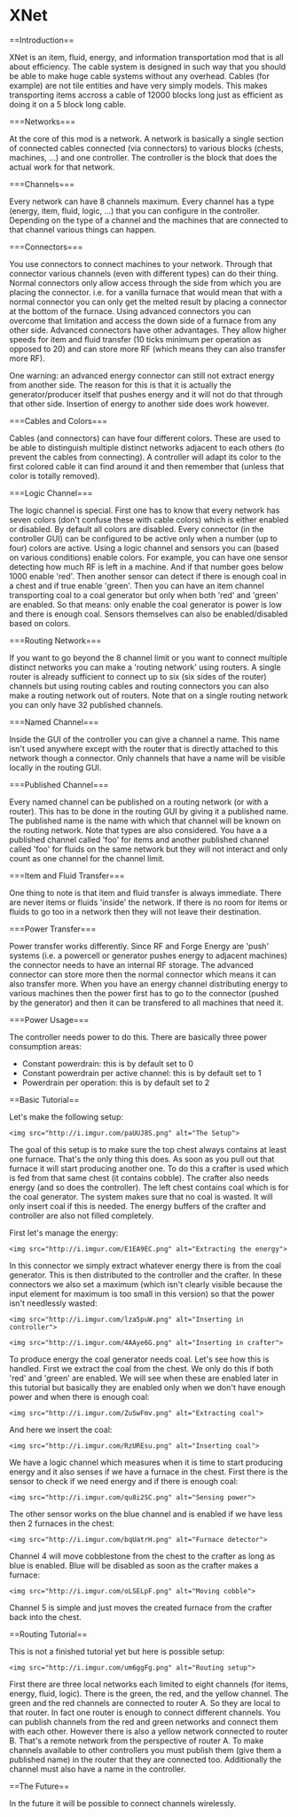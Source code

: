 # XNet

==Introduction==

XNet is an item, fluid, energy, and information transportation mod that is all about efficiency. The cable system is designed in such way that you should be able to make huge cable systems without any overhead. Cables (for example) are not tile entities and have very simply models. This makes transporting items accross a cable of 12000 blocks long just as efficient as doing it on a 5 block long cable.

===Networks===

At the core of this mod is a network. A network is basically a single section of connected cables connected (via connectors) to various blocks (chests, machines, ...) and one controller. The controller is the block that does the actual work for that network.

===Channels===

Every network can have 8 channels maximum. Every channel has a type (energy, item, fluid, logic, ...) that you can configure in the controller. Depending on the type of a channel and the machines that are connected to that channel various things can happen.

===Connectors===

You use connectors to connect machines to your network. Through that connector various channels (even with different types) can do their thing. Normal connectors only allow access through the side from which you are placing the connector. i.e. for a vanilla furnace that would mean that with a normal connector you can only get the melted result by placing a connector at the bottom of the furnace. Using advanced connectors you can overcome that limitation and access the down side of a furnace from any other side. Advanced connectors have other advantages. They allow higher speeds for item and fluid transfer (10 ticks minimum per operation as opposed to 20) and can store more RF (which means they can also transfer more RF).

One warning: an advanced energy connector can still not extract energy from another side. The reason for this is that it is actually the generator/producer itself that pushes energy and it will not do that through that other side. Insertion of energy to another side does work however.

===Cables and Colors===

Cables (and connectors) can have four different colors. These are used to be able to distinguish multiple distinct networks adjacent to each others (to prevent the cables from connecting). A controller will adapt its color to the first colored cable it can find around it and then remember that (unless that color is totally removed).

===Logic Channel===

The logic channel is special. First one has to know that every network has seven colors (don't confuse these with cable colors) which is either enabled or disabled. By default all colors are disabled. Every connector (in the controller GUI) can be configured to be active only when a number (up to four) colors are active. Using a logic channel and sensors you can (based on various conditions) enable colors. For example, you can have one sensor detecting how much RF is left in a machine. And if that number goes below 1000 enable 'red'. Then another sensor can detect if there is enough coal in a chest and if true enable 'green'. Then you can have an item channel transporting coal to a coal generator but only when both 'red' and 'green' are enabled. So that means: only enable the coal generator is power is low and there is enough coal. Sensors themselves can also be enabled/disabled based on colors.

===Routing Network===

If you want to go beyond the 8 channel limit or you want to connect multiple distinct networks you can make a 'routing network' using routers. A single router is already sufficient to connect up to six (six sides of the router) channels but using routing cables and routing connectors you can also make a routing network out of routers. Note that on a single routing network you can only have 32 published channels.

===Named Channel===

Inside the GUI of the controller you can give a channel a name. This name isn't used anywhere except with the router that is directly attached to this network though a connector. Only channels that have a name will be visible locally in the routing GUI.

===Published Channel===

Every named channel can be published on a routing network (or with a router). This has to be done in the routing GUI by giving it a published name. The published name is the name with which that channel will be known on the routing network. Note that types are also considered. You have a a published channel called 'foo' for items and another published channel called 'foo' for fluids on the same network but they will not interact and only count as one channel for the channel limit.

===Item and Fluid Transfer===

One thing to note is that item and fluid transfer is always immediate. There are never items or fluids 'inside' the network. If there is no room for items or fluids to go too in a network then they will not leave their destination.

===Power Transfer===

Power transfer works differently. Since RF and Forge Energy are 'push' systems (i.e. a powercell or generator pushes energy to adjacent machines) the connector needs to have an internal RF storage. The advanced connector can store more then the normal connector which means it can also transfer more. When you have an energy channel distributing energy to various machines then the power first has to go to the connector (pushed by the generator) and then it can be transfered to all machines that need it.

===Power Usage===

The controller needs power to do this. There are basically three power consumption areas:

* Constant powerdrain: this is by default set to 0
* Constant powerdrain per active channel: this is by default set to 1
* Powerdrain per operation: this is by default set to 2

==Basic Tutorial==

Let's make the following setup:
```
<img src="http://i.imgur.com/paUUJ8S.png" alt="The Setup">
```
The goal of this setup is to make sure the top chest always contains at least one furnace. That's the only thing this does. As soon as you pull out that furnace it will start producing another one. To do this a crafter is used which is fed from that same chest (it contains cobble). The crafter also needs energy (and so does the controller). The left chest contains coal which is for the coal generator. The system makes sure that no coal is wasted. It will only insert coal if this is needed. The energy buffers of the crafter and controller are also not filled completely.

First let's manage the energy:
```
<img src="http://i.imgur.com/E1EA9EC.png" alt="Extracting the energy">
```
In this connector we simply extract whatever energy there is from the coal generator. This is then distributed to the controller and the crafter. In these connectors we also set a maximum (which isn't clearly visible because the input element for maximum is too small in this version) so that the power isn't needlessly wasted:
```
<img src="http://i.imgur.com/lza5puW.png" alt="Inserting in controller">
```
```
<img src="http://i.imgur.com/4AAye6G.png" alt="Inserting in crafter">
```
To produce energy the coal generator needs coal. Let's see how this is handled. First we extract the coal from the chest. We only do this if both 'red' and 'green' are enabled. We will see when these are enabled later in this tutorial but basically they are enabled only when we don't have enough power and when there is enough coal:
```
<img src="http://i.imgur.com/ZuSwFmv.png" alt="Extracting coal">
```
And here we insert the coal:
```
<img src="http://i.imgur.com/RzUREsu.png" alt="Inserting coal">
```
We have a logic channel which measures when it is time to start producing energy and it also senses if we have a furnace in the chest. First there is the sensor to check if we need energy and if there is enough coal:
```
<img src="http://i.imgur.com/qu8i2SC.png" alt="Sensing power">
```
The other sensor works on the blue channel and is enabled if we have less then 2 furnaces in the chest:
```
<img src="http://i.imgur.com/bqUatrH.png" alt="Furnace detector">
```
Channel 4 will move cobblestone from the chest to the crafter as long as blue is enabled. Blue will be disabled as soon as the crafter makes a furnace:
```
<img src="http://i.imgur.com/oLSELpF.png" alt="Moving cobble">
```
Channel 5 is simple and just moves the created furnace from the crafter back into the chest.


==Routing Tutorial==

This is not a finished tutorial yet but here is possible setup:
```
<img src="http://i.imgur.com/um6ggFg.png" alt="Routing setup">
```
First there are three local networks each limited to eight channels (for items, energy, fluid, logic). There is the green, the red, and the yellow channel.
The green and the red channels are connected to router A. So they are local to that router. In fact one router is enough to connect different channels. You can publish channels from the red and green networks and connect them with each other.
However there is also a yellow network connected to router B. That's a remote network from the perspective of router A.
To make channels available to other controllers you must publish them (give them a published name) in the router that they are connected too. Additionally the channel must also have a name in the controller.



==The Future==

In the future it will be possible to connect channels wirelessly.
